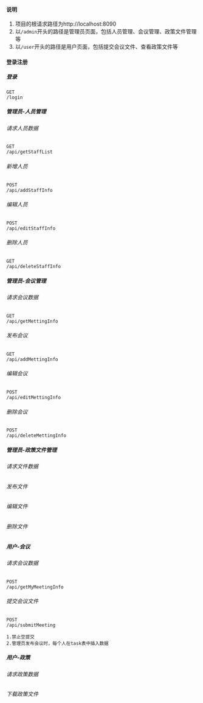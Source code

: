 #### 说明

1. 项目的根请求路径为http://localhost:8090
2. 以`/admin`开头的路径是管理员页面，包括人员管理、会议管理、政策文件管理等
3. 以`/user`开头的路径是用户页面，包括提交会议文件、查看政策文件等

#### 登录注册

##### 登录

```
GET
/login
```

##### 管理员-人员管理

###### 请求人员数据

```
GET
/api/getStaffList
```

###### 新增人员

```
POST
/api/addStaffInfo
```

###### 编辑人员

```
POST
/api/editStaffInfo
```

###### 删除人员

```
GET
/api/deleteStaffInfo
```

##### 管理员-会议管理

###### 请求会议数据

```
GET
/api/getMettingInfo
```

###### 发布会议

```
GET
/api/addMettingInfo
```

###### 编辑会议

```
POST
/api/editMettingInfo
```

###### 删除会议

```
POST
/api/deleteMettingInfo
```

##### 管理员-政策文件管理

###### 请求文件数据

###### 发布文件

###### 编辑文件

###### 删除文件



##### 用户-会议

###### 请求会议数据

```
POST
/api/getMyMeetingInfo
```

###### 提交会议文件

```
POST
/api/submitMeeting
```

```
1.禁止空提交
2.管理员发布会议时，每个人在task表中插入数据
```



##### 用户-政策

###### 请求政策数据

###### 下载政策文件





